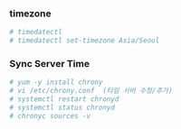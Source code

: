 
### timezone
```sh
# timedatectl
# timedatectl set-timezone Asia/Seoul
```

### Sync Server Time
```sh
# yum -y install chrony
# vi /etc/chrony.conf  (타임 서버 수정/추가)
# systemctl restart chronyd
# systemctl status chronyd
# chronyc sources -v
```

